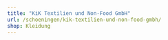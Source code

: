 ```yaml
---
title: "KiK Textilien und Non-Food GmbH"
url: /schoeningen/kik-textilien-und-non-food-gmbh/
shop: Kleidung
---
```

